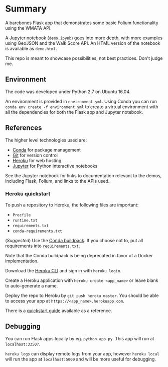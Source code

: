 # Summary

A barebones Flask app that demonstrates some basic Folium functionality using the WMATA API.

A Jupyter notebook (`demo.ipynb`) goes into more depth, with more examples using GeoJSON and the Walk Score API. An HTML version of the notebook is available as `demo.html`.

This repo is meant to showcase possibilities, not best practices. Don't judge me.

## Environment

The code was developed under Python 2.7 on Ubuntu 16.04.

An environment is provided in `environment.yml`. Using Conda you can run `conda env create -f environment.yml` to create a virtual environment with all the dependencies for both the Flask app and Jupyter notebook.

## References

The higher level technologies used are:
* [Conda](https://conda.io/docs/) for package management
* [Git](https://git-scm.com/) for version control
* [Heroku](https://www.heroku.com) for web hosting
* [Jupyter](http://jupyter.org) for Python interactive notebooks

See the Jupyter notebook for links to documentation relevant to the demos, including Flask, Folium, and links to the APIs used.

### Heroku quickstart

To push a repository to Heroku, the following files are important:
* `Procfile`
* `runtime.txt`
* `requirements.txt`
* `conda-requirements.txt`

(*Suggested*) Use the [Conda buildpack](https://github.com/kennethreitz/conda-buildpack). If you choose not to, put all requirements into `requirements.txt`.

Note that the Conda buildpack is being deprecated in favor of a Docker implementation.

Download the [Heroku CLI](https://devcenter.heroku.com/articles/heroku-cli) and sign in with `heroku login`.

Create a Heroku application with `heroku create <app_name>` or leave blank to auto-generate a name.

Deploy the repo to Heroku by `git push heroku master`. You should be able to access your app at `https://<app_name>.herokuapp.com`.

There is a [quickstart guide](https://devcenter.heroku.com/articles/getting-started-with-python-o) available as a reference.

## Debugging

You can run Flask apps locally by eg. `python app.py`. This app will run at `localhost:33507`.

`heroku logs` can display remote logs from your app, however `heroku local` will run the app at `localhost:5000` and will be more useful for debugging.
